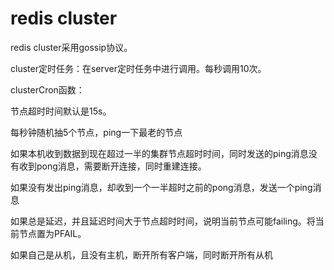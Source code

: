 # redis cluster

redis cluster采用gossip协议。

cluster定时任务：在server定时任务中进行调用。每秒调用10次。

clusterCron函数：

节点超时时间默认是15s。

每秒钟随机抽5个节点，ping一下最老的节点

如果本机收到数据到现在超过一半的集群节点超时时间，同时发送的ping消息没有收到pong消息，需要断开连接，同时重建连接。

如果没有发出ping消息，却收到一个一半超时之前的pong消息，发送一个ping消息

如果总是延迟，并且延迟时间大于节点超时时间，说明当前节点可能failing。将当前节点置为PFAIL。

如果自己是从机，且没有主机，断开所有客户端，同时断开所有从机